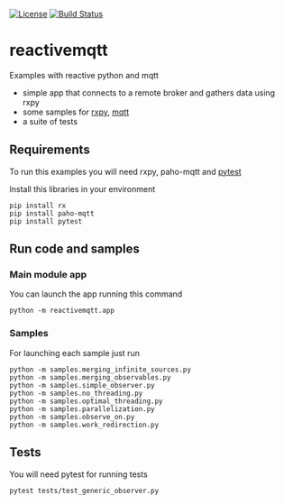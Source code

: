 [![License](https://img.shields.io/github/license/jbarbadillo/reactivemqtt.svg)](https://github.com/jbarbadillo/reactivemqtt/blob/master/LICENSE)
[![Build Status](https://travis-ci.org/jbarbadillo/reactivemqtt.svg?branch=master)](https://travis-ci.org/jbarbadillo/reactivemqtt)


# reactivemqtt

Examples with reactive python and mqtt
* simple app that connects to a remote broker and gathers data using rxpy
* some samples for [rxpy](https://github.com/ReactiveX/RxPY), [mqtt](https://pypi.org/project/paho-mqtt/)
* a suite of tests

## Requirements

To run this examples you will need rxpy, paho-mqtt and [pytest](https://docs.pytest.org/en/latest/)

Install this libraries in your environment

    pip install rx
    pip install paho-mqtt
    pip install pytest

## Run code and samples

### Main module app

You can launch the app running this command

    python -m reactivemqtt.app

### Samples

For launching each sample just run
 
    python -m samples.merging_infinite_sources.py
    python -m samples.merging_observables.py
    python -m samples.simple_observer.py
    python -m samples.no_threading.py
    python -m samples.optimal_threading.py
    python -m samples.parallelization.py
    python -m samples.observe_on.py
    python -m samples.work_redirection.py
    
## Tests

You will need pytest for running tests

    pytest tests/test_generic_observer.py
